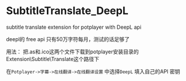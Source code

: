 # SubtitleTranslate_DeepL
subtitle translate extension for potplayer with DeepL api

deepl的 free api 只有50万字符每月，测试的话足够了

用法：
把.as和.ico这两个文件下载到potplayer安装目录的Extension\Subtitle\Translate这个路径下

在`Potplayer->字幕->在线翻译->在线翻译设置` 中选择`DeepL` 填入自己的API 密钥
